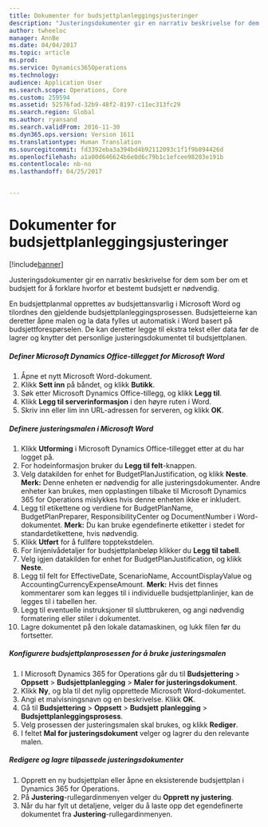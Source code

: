 ```yaml
---
title: Dokumenter for budsjettplanleggingsjusteringer
description: "Justeringsdokumenter gir en narrativ beskrivelse for dem som ber om et budsjett for å forklare hvorfor et bestemt budsjett er nødvendig."
author: twheeloc
manager: AnnBe
ms.date: 04/04/2017
ms.topic: article
ms.prod: 
ms.service: Dynamics365Operations
ms.technology: 
audience: Application User
ms.search.scope: Operations, Core
ms.custom: 259594
ms.assetid: 52576fad-32b9-48f2-8197-c11ec313fc29
ms.search.region: Global
ms.author: ryansand
ms.search.validFrom: 2016-11-30
ms.dyn365.ops.version: Version 1611
ms.translationtype: Human Translation
ms.sourcegitcommit: fd3392eba3a394bd4b92112093c1f1f9b894426d
ms.openlocfilehash: a1a00d646624b6e0d6c79b1c1efcee98203e191b
ms.contentlocale: nb-no
ms.lasthandoff: 04/25/2017


---
```


# <a name="budget-planning-justification-documents"></a>Dokumenter for budsjettplanleggingsjusteringer

[!include[banner](../includes/banner.md)]


Justeringsdokumenter gir en narrativ beskrivelse for dem som ber om et budsjett for å forklare hvorfor et bestemt budsjett er nødvendig. 

En budsjettplanmal opprettes av budsjettansvarlig i Microsoft Word og tilordnes den gjeldende budsjettplanleggingsprosessen. Budsjetteierne kan deretter åpne malen og la data fylles ut automatisk i Word basert på budsjettforespørselen. De kan deretter legge til ekstra tekst eller data før de lagrer og knytter det personlige justeringsdokumentet til budsjettplanen.

##### <a name="set-up-microsoft-dynamics-office-add-in-for-microsoft-word"></a>Definer Microsoft Dynamics Office-tillegget for Microsoft Word

1.  Åpne et nytt Microsoft Word-dokument.
2.  Klikk **Sett inn** på båndet, og klikk **Butikk**.
3.  Søk etter Microsoft Dynamics Office-tillegg, og klikk **Legg til**.
4.  Klikk **Legg til serverinformasjon** i den høyre ruten i Word.
5.  Skriv inn eller lim inn URL-adressen for serveren, og klikk **OK**.

##### <a name="define-the-justification-template-in-microsoft-word"></a>Definere justeringsmalen i Microsoft Word

1.  Klikk **Utforming** i Microsoft Dynamics Office-tillegget etter at du har logget på.
2.  For hodeinformasjon bruker du **Legg til felt**-knappen.
3.  Velg datakilden for enhet for BudgetPlanJustification, og klikk **Neste**. **Merk:** Denne enheten er nødvendig for alle justeringsdokumenter. Andre enheter kan brukes, men opplastingen tilbake til Microsoft Dynamics 365 for Operations mislykkes hvis denne enheten ikke er inkludert.
4.  Legg til etikettene og verdiene for BudgetPlanName, BudgetPlanPreparer, ResponsibilityCenter og DocumentNumber i Word-dokumentet. **Merk:** Du kan bruke egendefinerte etiketter i stedet for standardetikettene, hvis nødvendig.
5.  Klikk **Utført** for å fullføre topptekstdelen.
6.  For linjenivådetaljer for budsjettplanbeløp klikker du **Legg til tabell**.
7.  Velg igjen datakilden for enhet for BudgetPlanJustification, og klikk **Neste**.
8.  Legg til felt for EffectiveDate, ScenarioName, AccountDisplayValue og AccountingCurrencyExpenseAmount. **Merk:** Hvis det finnes kommentarer som kan legges til i individuelle budsjettplanlinjer, kan de legges til i tabellen her.
9.  Legg til eventuelle instruksjoner til sluttbrukeren, og angi nødvendig formatering eller stiler i dokumentet.
10. Lagre dokumentet på den lokale datamaskinen, og lukk filen før du fortsetter.

##### <a name="set-up-the-budget-planning-process-to-use-the-justification-template"></a>Konfigurere budsjettplanprosessen for å bruke justeringsmalen

1.  I Microsoft Dynamics 365 for Operations går du til **Budsjettering** &gt; **Oppsett** &gt; **Budsjettplanlegging** &gt; **Maler for justeringsdokument**.
2.  Klikk **Ny**, og bla til det nylig opprettede Microsoft Word-dokumentet.
3.  Angi et malvisningsnavn og en beskrivelse. Klikk **OK**.
4.  Gå til **Budsjettering** &gt; **Oppsett** &gt; **Budsjett** **planlegging** &gt; **Budsjettplanleggingsprosess**.
5.  Velg prosessen der justeringsmalen skal brukes, og klikk **Rediger**.
6.  I feltet **Mal for justeringsdokument** velger og lagrer du den relevante malen.

##### <a name="edit-and-save-personalized-justification-documents"></a>Redigere og lagre tilpassede justeringsdokumenter

1.  Opprett en ny budsjettplan eller åpne en eksisterende budsjettplan i Dynamics 365 for Operations.
2.  På **Justering**-rullegardinmenyen velger du **Opprett ny justering**.
3.  Når du har fylt ut detaljene, velger du å laste opp det egendefinerte dokumentet fra **Justering**-rullegardinmenyen.





